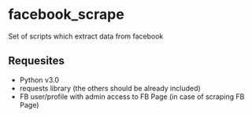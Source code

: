 # facebook_scrape
Set of scripts which extract data from facebook

## Requesites
- Python v3.0
- requests library (the others should be already included)
- FB user/profile with admin access to FB Page (in case of scraping FB Page)
